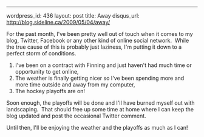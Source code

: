 --- 
wordpress_id: 436
layout: post
title: Away
disqus_url: http://blog.sideline.ca/2009/05/04/away/

For the past month, I've been pretty well out of touch when it comes to my blog, Twitter, Facebook or any other kind of online social network.  While the true cause of this is probably just laziness, I'm putting it down to a perfect storm of conditions.

<!--more-->
<ol>
	<li>I've been on a contract with Finning and just haven't had much time or opportunity to get online,</li>
	<li>The weather is finally getting nicer so I've been spending more and more time outside and away from my computer,</li>
	<li>The hockey playoffs are on!</li>
</ol>
Soon enough, the playoffs will be done and I'll have burned myself out with landscaping.  That should free up some time at home where I can keep the blog updated and post the occasional Twitter comment.

Until then, I'll be enjoying the weather and the playoffs as much as I can!
